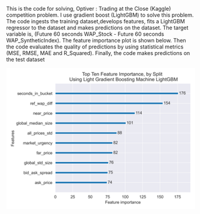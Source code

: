 This is the code for solving, Optiver : Trading at the Close (Kaggle) competition problem. I use gradient boost (LightGBM) to solve this problem. The code ingests the training dataset,develops features, fits a LightGBM regressor to the dataset and makes predictions on the dataset. The target variable is, (Future 60 seconds WAP_Stock - Future 60 seconds WAP_SyntheticIndex). The feature importance plot is shown below. Then the code evaluates the quality of predictions by using statistical metrics (MSE, RMSE, MAE and R_Squared). Finally, the code makes predictions on the test dataset

![image alt](https://github.com/adeadcatbounce/Optiver/blob/83b62d3e45df83745d6b41723f4268b0a22d4dea/feature_importance.png)

